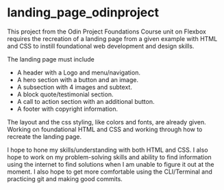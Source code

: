 # landing_page_odinproject

This project from the Odin Project Foundations Course unit on Flexbox requires the recreation of a landing page from a given example with HTML and CSS to instill foundational web development and design skills.

The landing page must include 
- A header with a Logo and menu/navigation. 
- A hero section with a button and an image. 
- A subsection with 4 images and subtext. 
- A block quote/testimonial section. 
- A call to action section with an additional button. 
- A footer with copyright information. 

The layout and the css styling, like colors and fonts, are already given. Working on foundational HTML and CSS and working through how to recreate the landing page. 

I hope to hone my skills/understanding with both HTML and CSS. I also hope to work on my problem-solving skills and ability to find information using the internet to find solutions when I am unable to figure it out at the moment. I also hope to get more comfortable using the CLI/Terminal and practicing git and making good commits.